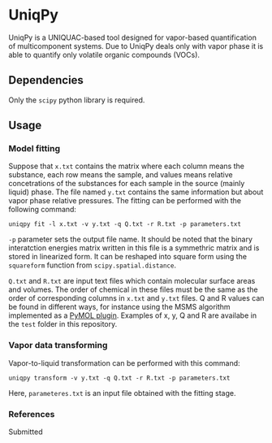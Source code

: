# UniqPy

UniqPy is a UNIQUAC-based tool designed for vapor-based quantification of multicomponent systems. Due to UniqPy deals only with vapor phase it is able to quantify only volatile organic compounds (VOCs).

## Dependencies

Only the `scipy` python library is required.

## Usage

### Model fitting

Suppose that `x.txt` contains the matrix where each column means the substance, each row means the sample, and values means relative concetrations of the substances for each sample in the source (mainly liquid) phase. The file named `y.txt` contains the same information but about vapor phase relative pressures. The fitting can be performed with the following command:

`uniqpy fit -l x.txt -v y.txt -q Q.txt -r R.txt -p parameters.txt`

`-p` parameter sets the output file name. It should be noted that the binary interatction energies matrix written in this file is a symmethric matrix and is stored in linearized form. It can be reshaped into square form using the `squareform` function from `scipy.spatial.distance`.

`Q.txt` and `R.txt` are input text files which contain molecular surface areas and volumes. The order of chemical in these files must be the same as the order of corresponding columns in `x.txt` and `y.txt` files. Q and R values can be found in different ways, for instance using the MSMS algorithm implemented as a [PyMOL plugin](http://pldserver1.biochem.queensu.ca/~rlc/work/pymol/msms_pymol.py). Examples of x, y, Q and R are availabe in the `test` folder in this repository.


### Vapor data transforming

Vapor-to-liquid transformation can be performed with this command:

`uniqpy transform -v y.txt -q Q.txt -r R.txt -p parameters.txt`

Here, `parameteres.txt` is an input file obtained with the fitting stage.



### References

Submitted